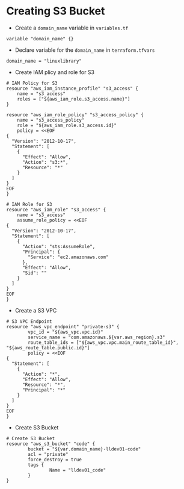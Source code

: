 # Creating S3 Bucket

- Create a `domain_name` variable in `variables.tf`

```
variable "domain_name" {}
```

- Declare variable for the `domain_name` in `terraform.tfvars`

```
domain_name = "linuxlibrary"
```

- Create IAM plicy and role for S3

```
# IAM Policy for S3
resource "aws_iam_instance_profile" "s3_access" {
	name = "s3_access"
	roles = ["${aws_iam_role.s3_access.name}"]
}

resource "aws_iam_role_policy" "s3_access_policy" {
	name = "s3_access_policy"
	role = "${aws_iam_role.s3_access.id}"
	policy = <<EOF
{
  "Version": "2012-10-17",
  "Statement": [
    {
      "Effect": "Allow",
      "Action": "s3:*",
      "Resource": "*"
    }
  ]
}
EOF
}

# IAM Role for S3
resource "aws_iam_role" "s3_access" {
	name = "s3_access"
	assume_role_policy = <<EOF
{
  "Version": "2012-10-17",
  "Statement": [
    {
      "Action": "sts:AssumeRole",
      "Principal": {
        "Service": "ec2.amazonaws.com"
      },
      "Effect": "Allow",
      "Sid": ""
    }
  ]
}
EOF
}
```

- Create a S3 VPC

```
# S3 VPC Endpoint
resource "aws_vpc_endpoint" "private-s3" {
        vpc_id = "${aws_vpc.vpc.id}"
        service_name = "com.amazonaws.${var.aws_region}.s3"
        route_table_ids = ["${aws_vpc.vpc.main_route_table_id}", "${aws_route_table.public.id}"]
        policy = <<EOF
{
  "Statement": [
    {
      "Action": "*",
      "Effect": "Allow",
      "Resource": "*",
      "Principal": "*"
    }
  ]
}
EOF
}
```

- Create S3 Bucket

```
# Create S3 Bucket
resource "aws_s3_bucket" "code" {
        bucket = "${var.domain_name}-lldev01-code"
        acl = "private"
        force_destroy = true
        tags {
                Name = "lldev01_code"
        }
}
```
